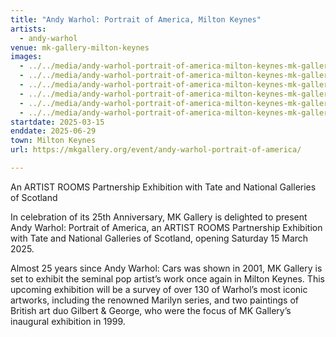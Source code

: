 ```yaml
---
title: "Andy Warhol: Portrait of America, Milton Keynes"
artists:
  - andy-warhol
venue: mk-gallery-milton-keynes
images:
  - ../../media/andy-warhol-portrait-of-america-milton-keynes-mk-gallery-milton-keynes-2025-03-15-0.webp
  - ../../media/andy-warhol-portrait-of-america-milton-keynes-mk-gallery-milton-keynes-2025-03-15-1.webp
  - ../../media/andy-warhol-portrait-of-america-milton-keynes-mk-gallery-milton-keynes-2025-03-15-2.webp
  - ../../media/andy-warhol-portrait-of-america-milton-keynes-mk-gallery-milton-keynes-2025-03-15-3.webp
  - ../../media/andy-warhol-portrait-of-america-milton-keynes-mk-gallery-milton-keynes-2025-03-15-4.webp
  - ../../media/andy-warhol-portrait-of-america-milton-keynes-mk-gallery-milton-keynes-2025-03-15-5.webp
startdate: 2025-03-15
enddate: 2025-06-29
town: Milton Keynes
url: https://mkgallery.org/event/andy-warhol-portrait-of-america/

---
```


An ARTIST ROOMS Partnership Exhibition with Tate and National Galleries of Scotland

In celebration of its 25th Anniversary, MK Gallery is delighted to present Andy Warhol: Portrait of America, an ARTIST ROOMS Partnership Exhibition with Tate and National Galleries of Scotland, opening Saturday 15 March 2025.

Almost 25 years since Andy Warhol: Cars was shown in 2001, MK Gallery is set to exhibit the seminal pop artist’s work once again in Milton Keynes. This upcoming exhibition will be a survey of over 130 of Warhol’s most iconic artworks, including the renowned Marilyn series, and two paintings of British art duo Gilbert & George, who were the focus of MK Gallery’s inaugural exhibition in 1999.